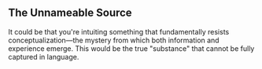 ## The Unnameable Source

It could be that you're intuiting something that fundamentally resists conceptualization—the mystery from which both information and experience emerge. This would be the true "substance" that cannot be fully captured in language.